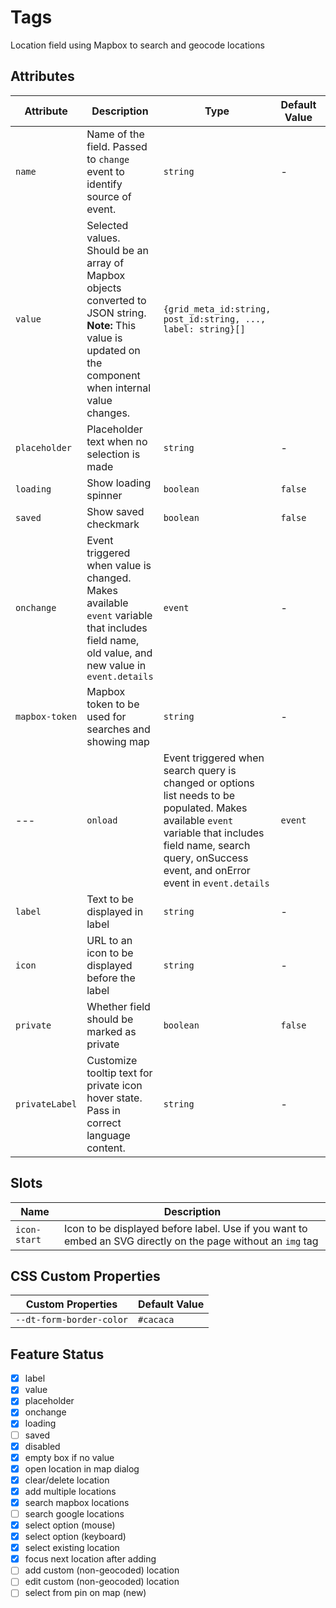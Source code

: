 # Tags
Location field using Mapbox to search and geocode locations 

## Attributes
| Attribute | Description | Type | Default Value | Example Value | 
| --------- | ----------- | ---- | ------------- | ------------- |
| `name`    | Name of the field. Passed to `change` event to identify source of event. | `string` | - | - |
| `value`   | Selected values. Should be an array of Mapbox objects converted to JSON string. <br> **Note:** This value is updated on the component when internal value changes. | `{grid_meta_id:string, post_id:string, ..., label: string}[]` | | `JSON.stringify([{grid_meta_id:'12',post_id:'23',...,label:'New York City, USA'},{id:'2',label:'Option 2'}])` |
| `placeholder` | Placeholder text when no selection is made | `string` | - | - |
| `loading` | Show loading spinner | `boolean` | `false` | `<dt-tags loading>` |
| `saved`   | Show saved checkmark | `boolean` | `false` | `<dt-tags saved>` |
| `onchange` | Event triggered when value is changed. Makes available `event` variable that includes field name, old value, and new value in `event.details` | `event` | - | `onChange(event)` |
| `mapbox-token` | Mapbox token to be used for searches and showing map | `string` | - | - |
---| `onload` | Event triggered when search query is changed or options list needs to be populated. Makes available `event` variable that includes field name, search query, onSuccess event, and onError event in `event.details` | `event` | - | `onLoad(event)` |
| `label`   | Text to be displayed in label | `string` | - | - |
| `icon`    | URL to an icon to be displayed before the label | `string` | - | - |
| `private` | Whether field should be marked as private | `boolean` | `false` | '<dt-label private>` |
| `privateLabel` | Customize tooltip text for private icon hover state. Pass in correct language content. | `string` | - | - |

## Slots
| Name | Description |
| ---- | ----------- |
| `icon-start` | Icon to be displayed before label. Use if you want to embed an SVG directly on the page without an `img` tag |

## CSS Custom Properties
| Custom Properties   | Default Value   |
|---------------------|-----------------|
| `--dt-form-border-color` | `#cacaca`   |


## Feature Status
- [x] label
- [x] value
- [x] placeholder
- [x] onchange
- [x] loading
- [ ] saved
- [x] disabled
- [x] empty box if no value
- [x] open location in map dialog
- [x] clear/delete location
- [x] add multiple locations
- [x] search mapbox locations
- [ ] search google locations
- [x] select option (mouse)
- [x] select option (keyboard)
- [x] select existing location
- [x] focus next location after adding
- [ ] add custom (non-geocoded) location
- [ ] edit custom (non-geocoded) location
- [ ] select from pin on map (new)
